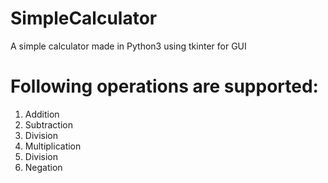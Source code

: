 # SimpleCalculator
A simple calculator made in Python3 using tkinter for GUI

# Following operations are supported:
1. Addition
2. Subtraction
3. Division
4. Multiplication
5. Division
6. Negation

